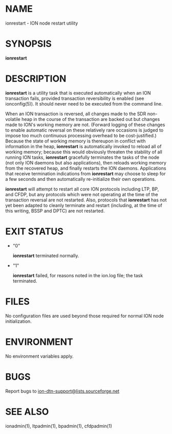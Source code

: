 # NAME

ionrestart - ION node restart utility

# SYNOPSIS

**ionrestart**

# DESCRIPTION

**ionrestart** is a utility task that is executed automatically when an ION
transaction fails, provided transaction reversibility is enabled (see
ionconfig(5)).  It should never need to be executed from the command line.

When an ION transaction is reversed, all changes made to the SDR non-volatile
heap in the course of the transaction are backed out but changes made to ION's
working memory are not.  (Forward logging of these changes to enable
automatic reversal on these relatively rare occasions is judged to impose
too much continuous processing overhead to be cost-justified.)  Because the
state of working memory is thereupon in conflict with information in the heap,
**ionrestart** is automatically invoked to reload all of working memory;
because this would obviously threaten the stability of all running ION tasks,
**ionrestart** gracefully terminates the tasks of the node (not only ION
daemons but also applications), then reloads working memory from the
recovered heap, and finally restarts the ION daemons.  Applications that
receive termination indications from **ionrestart** may choose to sleep for
a few seconds and then automatically re-initialize their own operations.

**ionrestart** will attempt to restart all core ION protocols including
LTP, BP, and CFDP, but any protocols which were not operating at the time
of the transaction reversal are not restarted.  Also, protocols that
**ionrestart** has not yet been adapted to cleanly terminate and restart
(including, at the time of this writing, BSSP and DPTC) are not restarted.

# EXIT STATUS

- "0"

    **ionrestart** terminated normally.

- "1"

    **ionrestart** failed, for reasons noted in the ion.log file; the task
    terminated.

# FILES

No configuration files are used beyond those required for normal ION
node initialization.

# ENVIRONMENT

No environment variables apply.

# BUGS

Report bugs to <ion-dtn-support@lists.sourceforge.net>

# SEE ALSO

ionadmin(1), ltpadmin(1), bpadmin(1), cfdpadmin(1)
